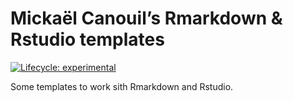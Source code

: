 
<!-- README.md is generated from README.Rmd. Please edit that file -->

# Mickaël Canouil’s Rmarkdown & Rstudio templates

<!-- badges: start -->

[![Lifecycle:
experimental](https://img.shields.io/badge/lifecycle-experimental-orange.svg)](https://www.tidyverse.org/lifecycle/#experimental)
<!-- badges: end -->

Some templates to work sith Rmarkdown and Rstudio.
